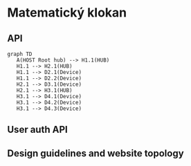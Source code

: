 # Matematický klokan

## API
 ```mermaid
graph TD
	A(HOST Root hub) --> H1.1(HUB)
	H1.1 --> H2.1(HUB)
	H1.1 --> D2.1(Device)
	H1.1 --> D2.2(Device)
	H2.1 --> D3.1(Device)
	H2.1 --> H3.1(HUB)
	H3.1 --> D4.1(Device)
	H3.1 --> D4.2(Device)
	H3.1 --> D4.3(Device)
```

## User auth API

## Design guidelines and website topology
